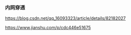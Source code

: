 ### 内网穿透

<https://blog.csdn.net/qq_16093323/article/details/82182027>

<https://www.jianshu.com/p/cdc446e51675>

